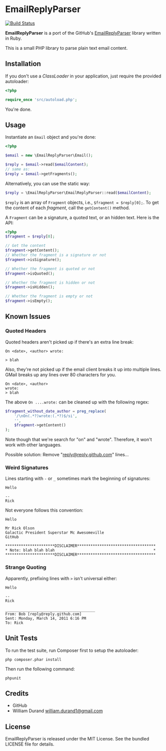 EmailReplyParser
================

[![Build Status](https://secure.travis-ci.org/willdurand/EmailReplyParser.png)](http://travis-ci.org/willdurand/EmailReplyParser)

**EmailReplyParser** is a port of the GitHub's [EmailReplyParser](http://github.com/github/email_reply_parser)
library written in Ruby.

This is a small PHP library to parse plain text email content.


Installation
------------

If you don't use a _ClassLoader_ in your application, just require the provided
autoloader:

``` php
<?php

require_once 'src/autoload.php';
```

You're done.


Usage
-----

Instantiate an `Email` object and you're done:

``` php
<?php

$email = new \EmailReplyParser\Email();

$reply = $email->read($emailContent);
// same as:
$reply = $email->getFragments();
```

Alternatively, you can use the static way:

``` php
$reply = \EmailReplyParser\EmailReplyParser::read($emailContent);
```

`$reply` is an array of `Fragment` objects, i.e., `$fragment = $reply[0];`.
To get the content of each _fragment_, call the `getContent()` method.

A `Fragment` can be a signature, a quoted text, or an hidden text.
Here is the API:

``` php
<?php
$fragment = $reply[0];

// Get the content
$fragment->getContent();
// Whether the fragment is a signature or not
$fragment->isSignature();

// Whether the fragment is quoted or not
$fragment->isQuoted();

// Whether the fragment is hidden or not
$fragment->isHidden();

// Whether the fragment is empty or not
$fragment->isEmpty();
```


Known Issues
------------

### Quoted Headers

Quoted headers aren't picked up if there's an extra line break:

    On <date>, <author> wrote:

    > blah

Also, they're not picked up if the email client breaks it up into
multiple lines.  GMail breaks up any lines over 80 characters for you.

    On <date>, <author>
    wrote:
    > blah

The above `On ....wrote:` can be cleaned up with the following regex:

``` php
$fragment_without_date_author = preg_replace(
    '/\nOn(.*?)wrote:(.*?)$/si',
    '',
    $fragment->getContent()
);
```

Note though that we're search for "on" and "wrote".  Therefore, it won't work
with other languages.

Possible solution: Remove "reply@reply.github.com" lines...

### Weird Signatures

Lines starting with `-` or `_` sometimes mark the beginning of
signatures:

    Hello

    --
    Rick

Not everyone follows this convention:

    Hello

    Mr Rick Olson
    Galactic President Superstar Mc Awesomeville
    GitHub

    **********************DISCLAIMER***********************************
    * Note: blah blah blah                                            *
    **********************DISCLAIMER***********************************



### Strange Quoting

Apparently, prefixing lines with `>` isn't universal either:

    Hello

    --
    Rick

    ________________________________________
    From: Bob [reply@reply.github.com]
    Sent: Monday, March 14, 2011 6:16 PM
    To: Rick


Unit Tests
----------

To run the test suite, run Composer first to setup the autoloader:

```
php composer.phar install
```

Then run the following command:

```
phpunit
```


Credits
-------

* GitHub
* William Durand <william.durand1@gmail.com>


License
-------

EmailReplyParser is released under the MIT License.
See the bundled LICENSE file for details.
